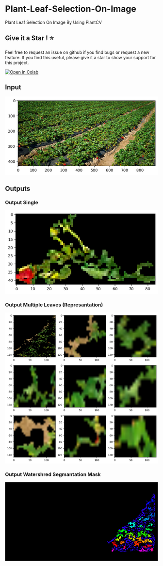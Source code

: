 # Plant-Leaf-Selection-On-Image
Plant Leaf Selection On Image By Using PlantCV

## Give it a Star ! ⭐

Feel free to request an issue on github if you find bugs or request a new feature. 
If you find this useful, please give it a star to show your support for this project.

<a href="https://colab.research.google.com/drive/1wDifY2AoJ8N4HlNrQ7QN9rTFWFmJjp7k?usp=sharing#scrollTo=u37JkOr0UTta">
    <img alt="Open in Colab" src="https://colab.research.google.com/assets/colab-badge.svg" style="vertical-align:text-bottom">
</a>

## Input
![Input File](https://github.com/MertKalkanci/Plant-Leaf-Selection-On-Image/blob/main/content/input_rasberry.png)

## Outputs

### Output Single

![Output File](https://github.com/MertKalkanci/Plant-Leaf-Selection-On-Image/blob/main/content/github_page/output_single.png)

### Output Multiple Leaves (Represantation)

![Output File](https://github.com/MertKalkanci/Plant-Leaf-Selection-On-Image/blob/main/content/github_page/output_leaves.png)

### Output Watershred Segmantation Mask

![Output File](https://github.com/MertKalkanci/Plant-Leaf-Selection-On-Image/blob/main/content/github_page/output_mask.png)
